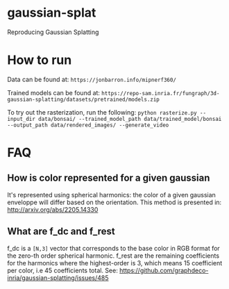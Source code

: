 # gaussian-splat
Reproducing Gaussian Splatting


# How to run

Data can be found at: `https://jonbarron.info/mipnerf360/`

Trained models can be found at: `https://repo-sam.inria.fr/fungraph/3d-gaussian-splatting/datasets/pretrained/models.zip`


To try out the rasterization, run the following:
`python rasterize.py --input_dir data/bonsai/ --trained_model_path data/trained_model/bonsai --output_path data/rendered_images/ --generate_video`


# FAQ

## How is color represented for a given gaussian
It's represented using spherical harmonics: the color of a given gaussian enveloppe will differ based on the orientation.
This method is presented in: http://arxiv.org/abs/2205.14330

## What are f_dc and f_rest
f_dc is a `[N,3]` vector that corresponds to the base color in RGB format for the zero-th order spherical harmonic.
f_rest are the remaining coefficients for the harmonics where the highest-order is 3, which means 15 coefficient per color, i.e 45 coefficients total.
See: https://github.com/graphdeco-inria/gaussian-splatting/issues/485
